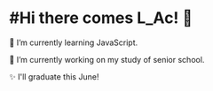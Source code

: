 <h1>#Hi there comes L_Ac! 👋</h1>

<!--
**Logic-Accepted/Logic-Accepted** is a ✨ _special_ ✨ repository because its `README.md` (this file) appears on your GitHub profile.

Here are some ideas to get you started:

- 🔭 I’m currently working on ...
- 🌱 I’m currently learning ...
- 👯 I’m looking to collaborate on ...
- 🤔 I’m looking for help with ...
- 💬 Ask me about ...
- 📫 How to reach me: ...
- 😄 Pronouns: ...
- ⚡ Fun fact: ...
-->
 <p>🌱 I’m currently learning JavaScript.</p>
 <p>🔭 I’m currently working on my study of senior school.</p>
 <p>✨ I'll graduate this June!</p>
